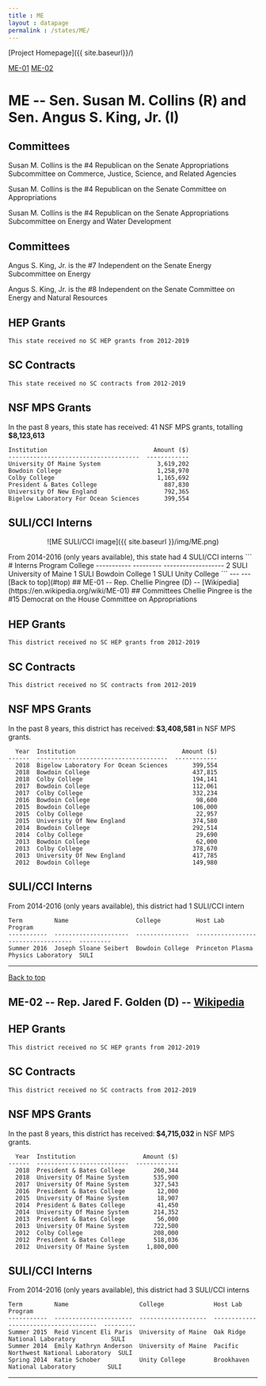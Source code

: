 ```yaml
---
title : ME
layout : datapage
permalink : /states/ME/
---
```

<a name="top"></a>
[Project Homepage]({{ site.baseurl}}/)


[ME-01](#ME-01)  [ME-02](#ME-02)  

# ME -- Sen. Susan M. Collins (R) and  Sen. Angus S. King, Jr. (I)
## Committees
Susan M. Collins is the #4 Republican on the Senate Appropriations Subcommittee on Commerce, Justice, Science, and Related Agencies 

Susan M. Collins is the #4 Republican on the Senate Committee on Appropriations 

Susan M. Collins is the #4 Republican on the Senate Appropriations Subcommittee on Energy and Water Development 

## Committees
Angus S. King, Jr. is the #7 Independent on the Senate Energy Subcommittee on Energy 

Angus S. King, Jr. is the #8 Independent on the Senate Committee on Energy and Natural Resources 

## HEP Grants
```
This state received no SC HEP grants from 2012-2019
```
## SC Contracts
```
This state received no SC contracts from 2012-2019
```
## NSF MPS Grants
In the past 8 years, this state has received:
41 NSF MPS grants, totalling <b> $8,123,613</b>
```
Institution                              Amount ($)
-------------------------------------  ------------
University Of Maine System                3,619,202
Bowdoin College                           1,258,970
Colby College                             1,165,692
President & Bates College                   887,830
University Of New England                   792,365
Bigelow Laboratory For Ocean Sciences       399,554
```
## SULI/CCI Interns
<p align="center">
![ME SULI/CCI image]({{ site.baseurl }}/img/ME.png)
</p>
From 2014-2016 (only years available), this state had 4 SULI/CCI interns
```
  # Interns  Program    College
-----------  ---------  -------------------
          2  SULI       University of Maine
          1  SULI       Bowdoin College
          1  SULI       Unity College
```
---
---
<a name="ME-01"></a>
[Back to top](#top)
## ME-01 -- Rep. Chellie Pingree (D) -- [Wikipedia](https://en.wikipedia.org/wiki/ME-01)
## Committees
Chellie Pingree is the #15 Democrat on the House Committee on Appropriations 

## HEP Grants
```
This district received no SC HEP grants from 2012-2019
```
## SC Contracts
```
This district received no SC contracts from 2012-2019
```
## NSF MPS Grants
In the past 8 years, this district has received:<b> $3,408,581 </b>in NSF MPS grants.
```
  Year  Institution                              Amount ($)
------  -------------------------------------  ------------
  2018  Bigelow Laboratory For Ocean Sciences       399,554
  2018  Bowdoin College                             437,815
  2018  Colby College                               194,141
  2017  Bowdoin College                             112,061
  2017  Colby College                               332,234
  2016  Bowdoin College                              98,600
  2015  Bowdoin College                             106,000
  2015  Colby College                                22,957
  2015  University Of New England                   374,580
  2014  Bowdoin College                             292,514
  2014  Colby College                                29,690
  2013  Bowdoin College                              62,000
  2013  Colby College                               378,670
  2013  University Of New England                   417,785
  2012  Bowdoin College                             149,980
```
## SULI/CCI Interns
From 2014-2016 (only years available), this district had 1 SULI/CCI intern
```
Term         Name                   College          Host Lab                             Program
-----------  ---------------------  ---------------  -----------------------------------  ---------
Summer 2016  Joseph Sloane Seibert  Bowdoin College  Princeton Plasma Physics Laboratory  SULI
```
---
<a name="ME-02"></a>
[Back to top](#top)
## ME-02 -- Rep. Jared F. Golden (D) -- [Wikipedia](https://en.wikipedia.org/wiki/ME-02)
## HEP Grants
```
This district received no SC HEP grants from 2012-2019
```
## SC Contracts
```
This district received no SC contracts from 2012-2019
```
## NSF MPS Grants
In the past 8 years, this district has received:<b> $4,715,032 </b>in NSF MPS grants.
```
  Year  Institution                   Amount ($)
------  --------------------------  ------------
  2018  President & Bates College        260,344
  2018  University Of Maine System       535,900
  2017  University Of Maine System       327,543
  2016  President & Bates College         12,000
  2015  University Of Maine System        18,907
  2014  President & Bates College         41,450
  2014  University Of Maine System       214,352
  2013  President & Bates College         56,000
  2013  University Of Maine System       722,500
  2012  Colby College                    208,000
  2012  President & Bates College        518,036
  2012  University Of Maine System     1,800,000
```
## SULI/CCI Interns
From 2014-2016 (only years available), this district had 3 SULI/CCI interns
```
Term         Name                    College              Host Lab                               Program
-----------  ----------------------  -------------------  -------------------------------------  ---------
Summer 2015  Reid Vincent Eli Paris  University of Maine  Oak Ridge National Laboratory          SULI
Summer 2014  Emily Kathryn Anderson  University of Maine  Pacific Northwest National Laboratory  SULI
Spring 2014  Katie Schober           Unity College        Brookhaven National Laboratory         SULI
```
---
